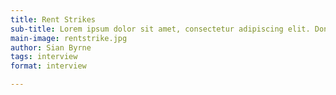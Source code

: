 ```yaml
---
title: Rent Strikes
sub-title: Lorem ipsum dolor sit amet, consectetur adipiscing elit. Donec aliquet dolor libero, eget venenatis mauris finibus dictum. Vestibulum quis elit
main-image: rentstrike.jpg
author: Sian Byrne
tags: interview
format: interview

---
```




